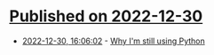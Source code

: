 # [Published on 2022-12-30](index.md)

* [2022-12-30, 16:06:02](https://news.ycombinator.com/item?id=34186283) - [Why I'm still using Python](https://mostlypython.substack.com/p/why-im-still-using-python)
